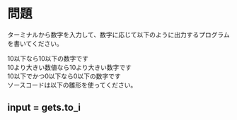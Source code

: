 # 問題  
ターミナルから数字を入力して、数字に応じて以下のように出力するプログラムを書いてください。  
  
10以下なら10以下の数字です  
10より大きい数値なら10より大きい数字です  
10以下でかつ0以下なら0以下の数字です  
ソースコードは以下の雛形を使ってください。  
  
## input = gets.to_i  
  

